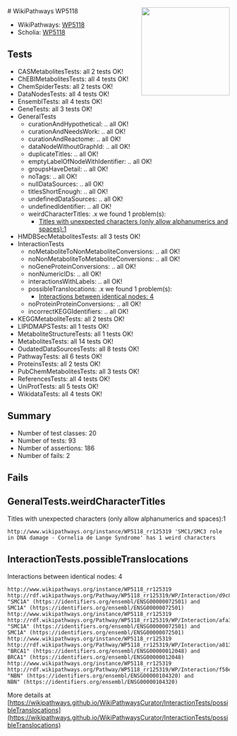<img style="float: right; width: 200px" src="https://upload.wikimedia.org/wikipedia/commons/thumb/8/83/Wplogo_with_text_500.png/640px-Wplogo_with_text_500.png" />
# WikiPathways WP5118

* WikiPathways: [WP5118](https://wikipathways.org/pathways/WP5118)
* Scholia: [WP5118](https://scholia.toolforge.org/wikipathways/WP5118)
## Tests
* CASMetabolitesTests: all 2 tests OK!
* ChEBIMetabolitesTests: all 4 tests OK!
* ChemSpiderTests: all 2 tests OK!
* DataNodesTests: all 4 tests OK!
* EnsemblTests: all 4 tests OK!
* GeneTests: all 3 tests OK!
* GeneralTests
    * curationAndHypothetical: .. all OK!
    * curationAndNeedsWork: .. all OK!
    * curationAndReactome: .. all OK!
    * dataNodeWithoutGraphId: .. all OK!
    * duplicateTitles: .. all OK!
    * emptyLabelOfNodeWithIdentifier: .. all OK!
    * groupsHaveDetail: .. all OK!
    * noTags: .. all OK!
    * nullDataSources: .. all OK!
    * titlesShortEnough: .. all OK!
    * undefinedDataSources: .. all OK!
    * undefinedIdentifier: .. all OK!
    * weirdCharacterTitles: .x we found 1 problem(s):
        * [Titles with unexpected characters (only allow alphanumerics and spaces):1](#fda87b3f)
* HMDBSecMetabolitesTests: all 3 tests OK!
* InteractionTests
    * noMetaboliteToNonMetaboliteConversions: .. all OK!
    * noNonMetaboliteToMetaboliteConversions: .. all OK!
    * noGeneProteinConversions: .. all OK!
    * nonNumericIDs: .. all OK!
    * interactionsWithLabels: .. all OK!
    * possibleTranslocations: .x we found 1 problem(s):
        * [Interactions between identical nodes: 4](#1c118209)
    * noProteinProteinConversions: .. all OK!
    * incorrectKEGGIdentifiers: .. all OK!
* KEGGMetaboliteTests: all 2 tests OK!
* LIPIDMAPSTests: all 1 tests OK!
* MetaboliteStructureTests: all 1 tests OK!
* MetabolitesTests: all 14 tests OK!
* OudatedDataSourcesTests: all 8 tests OK!
* PathwayTests: all 6 tests OK!
* ProteinsTests: all 2 tests OK!
* PubChemMetabolitesTests: all 3 tests OK!
* ReferencesTests: all 4 tests OK!
* UniProtTests: all 5 tests OK!
* WikidataTests: all 4 tests OK!


## Summary

* Number of test classes: 20
* Number of tests: 93
* Number of assertions: 186
* Number of fails: 2

## Fails

<a name="fda87b3f" />

## GeneralTests.weirdCharacterTitles

Titles with unexpected characters (only allow alphanumerics and spaces):1
```
http://www.wikipathways.org/instance/WP5118_rr125319 'SMC1/SMC3 role in DNA damage - Cornelia de Lange Syndrome' has 1 weird characters
```

<a name="1c118209" />

## InteractionTests.possibleTranslocations

Interactions between identical nodes: 4
```
http://www.wikipathways.org/instance/WP5118_rr125319 http://rdf.wikipathways.org/Pathway/WP5118_rr125319/WP/Interaction/d9c85 "SMC1A" (https://identifiers.org/ensembl/ENSG00000072501) and 
SMC1A" (https://identifiers.org/ensembl/ENSG00000072501)
http://www.wikipathways.org/instance/WP5118_rr125319 http://rdf.wikipathways.org/Pathway/WP5118_rr125319/WP/Interaction/afa38 "SMC1A" (https://identifiers.org/ensembl/ENSG00000072501) and 
SMC1A" (https://identifiers.org/ensembl/ENSG00000072501)
http://www.wikipathways.org/instance/WP5118_rr125319 http://rdf.wikipathways.org/Pathway/WP5118_rr125319/WP/Interaction/a8135 "BRCA1" (https://identifiers.org/ensembl/ENSG00000012048) and 
BRCA1" (https://identifiers.org/ensembl/ENSG00000012048)
http://www.wikipathways.org/instance/WP5118_rr125319 http://rdf.wikipathways.org/Pathway/WP5118_rr125319/WP/Interaction/f58e4 "NBN" (https://identifiers.org/ensembl/ENSG00000104320) and 
NBN" (https://identifiers.org/ensembl/ENSG00000104320)
```

More details at [https://wikipathways.github.io/WikiPathwaysCurator/InteractionTests/possibleTranslocations](https://wikipathways.github.io/WikiPathwaysCurator/InteractionTests/possibleTranslocations)

